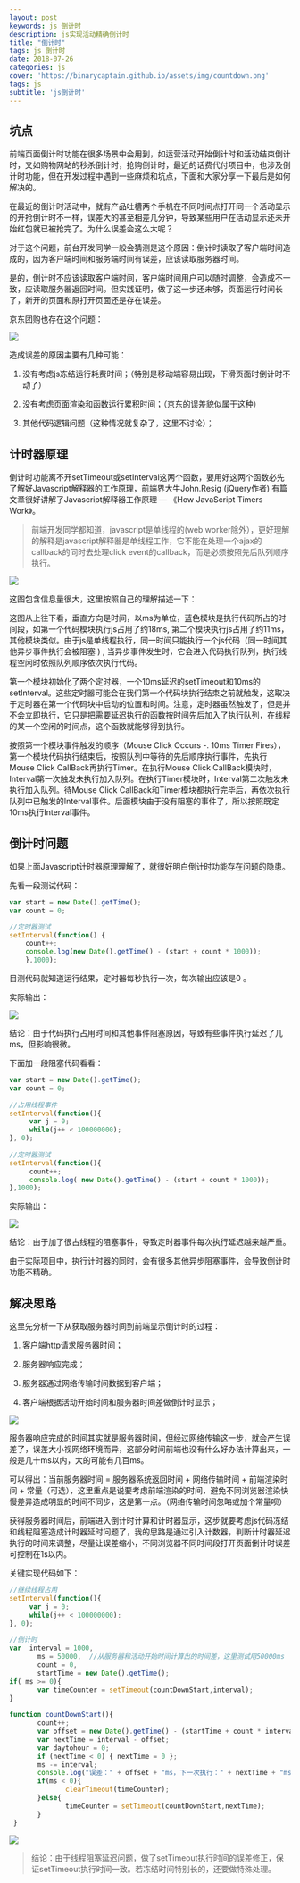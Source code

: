 ```yaml
---
layout: post
keywords: js 倒计时
description: js实现活动精确倒计时
title: "倒计时"
tags: js 倒计时
date: 2018-07-26
categories: js
cover: 'https://binarycaptain.github.io/assets/img/countdown.png'
tags: js
subtitle: 'js倒计时'
---
```


## 坑点

前端页面倒计时功能在很多场景中会用到，如运营活动开始倒计时和活动结束倒计时，又如购物网站的秒杀倒计时，抢购倒计时，最近的话费代付项目中，也涉及倒计时功能，但在开发过程中遇到一些麻烦和坑点，下面和大家分享一下最后是如何解决的。

在最近的倒计时活动中，就有产品吐槽两个手机在不同时间点打开同一个活动显示的开抢倒计时不一样，误差大的甚至相差几分钟，导致某些用户在活动显示还未开始红包就已被抢完了。为什么误差会这么大呢？

对于这个问题，前台开发同学一般会猜测是这个原因：倒计时读取了客户端时间造成的，因为客户端时间和服务端时间有误差，应该读取服务器时间。

是的，倒计时不应该读取客户端时间，客户端时间用户可以随时调整，会造成不一致，应读取服务器返回时间。但实践证明，做了这一步还未够，页面运行时间长了，新开的页面和原打开页面还是存在误差。

京东团购也存在这个问题：

![](https://binarycaptain.github.io/assets/img/countdown.png)

造成误差的原因主要有几种可能：

1. 没有考虑js冻结运行耗费时间；（特别是移动端容易出现，下滑页面时倒计时不动了）

2. 没有考虑页面渲染和函数运行累积时间；（京东的误差貌似属于这种）

3. 其他代码逻辑问题（这种情况就复杂了，这里不讨论）；

## 计时器原理

倒计时功能离不开setTimeout或setInterval这两个函数，要用好这两个函数必先了解好Javascript解释器的工作原理，前端界大牛John.Resig (jQuery作者) 有篇文章很好讲解了Javascript解释器工作原理 — 《How JavaScript Timers Work》。

>前端开发同学都知道，javascript是单线程的(web worker除外），更好理解的解释是javascript解释器是单线程工作，它不能在处理一个ajax的callback的同时去处理click event的callback，而是必须按照先后队列顺序执行。

![](https://binarycaptain.github.io/assets/img/countdown-1.png)

这图包含信息量很大，这里按照自己的理解描述一下：

这图从上往下看，垂直方向是时间，以ms为单位，蓝色模块是执行代码所占的时间段，如第一个代码模块执行js占用了约18ms, 第二个模块执行js占用了约11ms，其他模块类似。由于js是单线程执行，同一时间只能执行一个js代码（同一时间其他异步事件执行会被阻塞 ) , 当异步事件发生时，它会进入代码执行队列，执行线程空闲时依照队列顺序依次执行代码。

第一个模块初始化了两个定时器，一个10ms延迟的setTimeout和10ms的setInterval。这些定时器可能会在我们第一个代码块执行结束之前就触发，这取决于定时器在第一个代码块中启动的位置和时间。注意，定时器虽然触发了，但是并不会立即执行，它只是把需要延迟执行的函数按时间先后加入了执行队列，在线程的某一个空闲的时间点，这个函数就能够得到执行。

按照第一个模块事件触发的顺序（Mouse Click Occurs -. 10ms Timer Fires），第一个模块代码执行结束后，按照队列中等待的先后顺序执行事件，先执行Mouse Click CallBack再执行Timer。在执行Mouse Click CallBack模块时，Interval第一次触发未执行加入队列。在执行Timer模块时，Interval第二次触发未执行加入队列。待Mouse Click CallBack和Timer模块都执行完毕后，再依次执行队列中已触发的Interval事件。后面模块由于没有阻塞的事件了，所以按照既定10ms执行Interval事件。

## 倒计时问题

如果上面Javascript计时器原理理解了，就很好明白倒计时功能存在问题的隐患。

先看一段测试代码：

```javascript
var start = new Date().getTime();
var count = 0;

//定时器测试
setInterval(function() {
    count++;
    console.log(new Date().getTime() - (start + count * 1000));
    },1000);

```
目测代码就知道运行结果，定时器每秒执行一次，每次输出应该是0 。

实际输出：

![](https://binarycaptain.github.io/assets/img/countdown-2.png)

结论：由于代码执行占用时间和其他事件阻塞原因，导致有些事件执行延迟了几ms，但影响很微。

下面加一段阻塞代码看看：

```javascript
var start = new Date().getTime(); 
var count = 0; 
 
//占用线程事件 
setInterval(function(){ 
     var j = 0; 
     while(j++ < 100000000); 
}, 0); 
 
//定时器测试
setInterval(function(){ 
     count++; 
     console.log( new Date().getTime() - (start + count * 1000)); 
},1000);

```

实际输出：

![](https://binarycaptain.github.io/assets/img/countdown-3.png)

结论：由于加了很占线程的阻塞事件，导致定时器事件每次执行延迟越来越严重。

由于实际项目中，执行计时器的同时，会有很多其他异步阻塞事件，会导致倒计时功能不精确。

## 解决思路

这里先分析一下从获取服务器时间到前端显示倒计时的过程：

1. 客户端http请求服务器时间；

2. 服务器响应完成；

3. 服务器通过网络传输时间数据到客户端；

4. 客户端根据活动开始时间和服务器时间差做倒计时显示；

![](https://binarycaptain.github.io/assets/img/countdown-4.png)

服务器响应完成的时间其实就是服务器时间，但经过网络传输这一步，就会产生误差了，误差大小视网络环境而异，这部分时间前端也没有什么好办法计算出来，一般是几十ms以内，大的可能有几百ms。

可以得出：当前服务器时间 = 服务器系统返回时间 + 网络传输时间 + 前端渲染时间 + 常量（可选），这里重点是说要考虑前端渲染的时间，避免不同浏览器渲染快慢差异造成明显的时间不同步，这是第一点。（网络传输时间忽略或加个常量呗）

获得服务器时间后，前端进入倒计时计算和计时器显示，这步就要考虑js代码冻结和线程阻塞造成计时器延时问题了，我的思路是通过引入计数器，判断计时器延迟执行的时间来调整，尽量让误差缩小，不同浏览器不同时间段打开页面倒计时误差可控制在1s以内。

关键实现代码如下：

```javascript
//继续线程占用
setInterval(function(){ 
     var j = 0; 
     while(j++ < 100000000); 
}, 0); 
 
//倒计时
var  interval = 1000,
       ms = 50000,  //从服务器和活动开始时间计算出的时间差，这里测试用50000ms
       count = 0,
       startTime = new Date().getTime();
if( ms >= 0){
       var timeCounter = setTimeout(countDownStart,interval);                  
}
 
function countDownStart(){
       count++;
       var offset = new Date().getTime() - (startTime + count * interval);
       var nextTime = interval - offset;
       var daytohour = 0; 
       if (nextTime < 0) { nextTime = 0 };
       ms -= interval;
       console.log("误差：" + offset + "ms，下一次执行：" + nextTime + "ms后，离活动开始还有：" + ms + "ms");
       if(ms < 0){
              clearTimeout(timeCounter);
       }else{
              timeCounter = setTimeout(countDownStart,nextTime);
       }
 }

```
![](https://binarycaptain.github.io/assets/img/countdown-5.png)

>结论：由于线程阻塞延迟问题，做了setTimeout执行时间的误差修正，保证setTimeout执行时间一致。若冻结时间特别长的，还要做特殊处理。

























